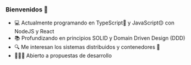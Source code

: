 ### Bienvenidos 👋

<!--
**lvch0/lvch0** is a ✨ _special_ ✨ repository because its `README.md` (this file) appears on your GitHub profile.

Here are some ideas to get you started:


-->
- 💻 Actualmente programando en TypeScript🔵 y JavaScript🟡 con NodeJS y React
- 📚 Profundizando en principios SOLID y Domain Driven Design (DDD)
- 🔍 Me interesan los sistemas distribuidos y contenedores 🐳
- 👨🏻‍💻 Abierto a propuestas de desarrollo
